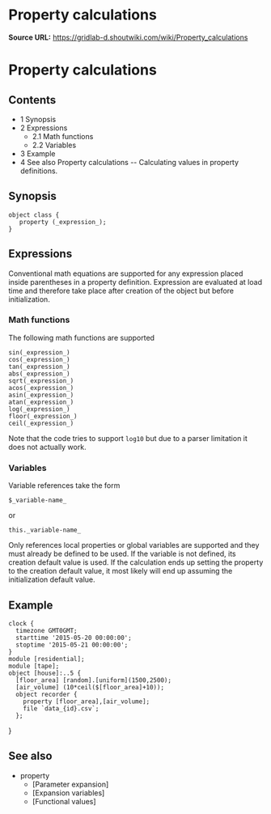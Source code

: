 # Property calculations

**Source URL:** https://gridlab-d.shoutwiki.com/wiki/Property_calculations
# Property calculations

## Contents

  * 1 Synopsis
  * 2 Expressions
    * 2.1 Math functions
    * 2.2 Variables
  * 3 Example
  * 4 See also
Property calculations \-- Calculating values in property definitions. 

## Synopsis
    
    
    object class {
       property (_expression_);
    }
    

## Expressions

Conventional math equations are supported for any expression placed inside parentheses in a property definition. Expression are evaluated at load time and therefore take place after creation of the object but before initialization. 

### Math functions

The following math functions are supported 
    
    
    sin(_expression_)
    cos(_expression_)
    tan(_expression_)
    abs(_expression_)
    sqrt(_expression_)
    acos(_expression_)
    asin(_expression_)
    atan(_expression_)
    log(_expression_)
    floor(_expression_)
    ceil(_expression_)
    

Note that the code tries to support `log10` but due to a parser limitation it does not actually work. 

### Variables

Variable references take the form 
    
    
    $_variable-name_
    

or 
    
    
    this._variable-name_
    

Only references local properties or global variables are supported and they must already be defined to be used. If the variable is not defined, its creation default value is used. If the calculation ends up setting the property to the creation default value, it most likely will end up assuming the initialization default value. 

## Example
    
    
    clock {
      timezone GMT0GMT;
      starttime '2015-05-20 00:00:00';
      stoptime '2015-05-21 00:00:00';
    }
    module [residential];
    module [tape];
    object [house]:..5 {
      [floor_area] [random].[uniform](1500,2500);
      [air_volume] (10*ceil($[floor_area]+10));
      object recorder {
        property [floor_area],[air_volume];
        file `data_{id}.csv`;
      };
    

} 

## See also

  * property
    * [Parameter expansion]
    * [Expansion variables]
    * [Functional values]
